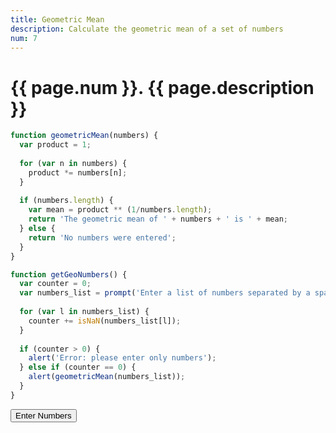 ```yaml
---
title: Geometric Mean
description: Calculate the geometric mean of a set of numbers
num: 7
---
```


# {{ page.num }}. {{ page.description }}

<script src="/cse/day03/geometricMean.js"></script>

```javascript
function geometricMean(numbers) {
  var product = 1;
  
  for (var n in numbers) {
    product *= numbers[n];
  }
  
  if (numbers.length) {
    var mean = product ** (1/numbers.length);
    return 'The geometric mean of ' + numbers + ' is ' + mean;
  } else {
    return 'No numbers were entered';
  }
}

function getGeoNumbers() {
  var counter = 0;
  var numbers_list = prompt('Enter a list of numbers separated by a space: ').split(' ');
  
  for (var l in numbers_list) {
    counter += isNaN(numbers_list[l]);
  }
  
  if (counter > 0) {
    alert('Error: please enter only numbers');
  } else if (counter == 0) {
    alert(geometricMean(numbers_list));
  }
}
```

<button type="button" onclick="getGeoNumbers()">Enter Numbers</button>
